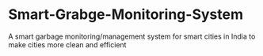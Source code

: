 # Smart-Grabge-Monitoring-System
A smart garbage monitoring/management system for smart cities in India to make cities more clean and efficient
